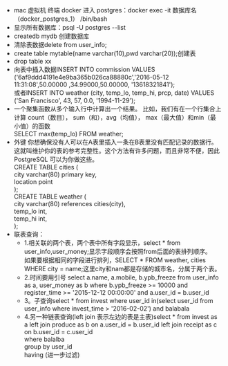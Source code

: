 
* mac 虚拟机 终端 docker 进入 postgres：docker exec -it 数据库名（docker_postgres_1） /bin/bash
* 显示所有数据库：psql -U postgres --list
* createdb mydb 创建数据库
* 清除表数据delete from user_info;
* create table mytable(name varchar(10),pwd varchar(20));创建表
* drop table xx
*  向表中插入数据INSERT INTO commission VALUES ('6af9ddd4191e4e9ba365b026ca88880c','2016-05-12 11:31:08',50.00000 ,34.99000,50.00000, '13618321841');  <br>
   或者INSERT INTO weather (city, temp_lo, temp_hi, prcp, date) VALUES ('San Francisco', 43, 57, 0.0, '1994-11-29');
*  一个聚集函数从多个输入行中计算出一个结果。 比如，我们有在一个行集合上计算 count（数目）， sum（和），avg（均值）， max（最大值）和min（最小值）的函数 <br>  SELECT max(temp_lo) FROM weather;
* 外键 你想确保没有人可以在A表里插入一条在B表里没有匹配记录的数据行。这就叫维护你的表的参考完整性。这个方法有许多问题，而且非常不便，因此 PostgreSQL 可以为你做这些。  <br>
CREATE TABLE cities (                           <br>
        city            varchar(80) primary key,<br>
        location        point                   <br>
);												<br>
CREATE TABLE weather (							<br>
        city            varchar(80) references cities(city),	<br>
        temp_lo         int,									<br>
        temp_hi         int,									<br>
);																<br>
* 联表查询：
	* 1.相关联的两个表，两个表中所有字段显示，select * from user_info,user_money;显示字段顺序会按照from后面的表排列顺序。<br>
   如果要根据相同的字段进行排列，SELECT * FROM weather, cities WHERE city = name;这里city和nam都是存储的城市名，分属于两个表。
	* 2.时间要用引号  select a.name, a.mobile, b.ypb_freeze from user_info as a, user_money as b
    where b.ypb_freeze >= 10000 and register_time >= '2015-12-12 00:00:00' and a.user_id = b.user_id
	* 3。子查询select * from invest where user_id in(select user_id from user_info where invest_time > '2016-02-02') and balabala
	* 4.另一种链表查询(left join 表示左边的表是主表)select * from invest as a left join produce as b on a.user_id = b.user_id left join receipt as c on b.user_id = c.user_id<br>
	where balalba <br>
	group by user_id<br>
	having (进一步过滤)

